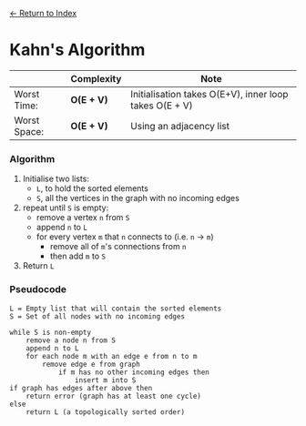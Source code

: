 [← Return to Index](https://github.com/cjmlgrto/fit2004-notes)

# Kahn's Algorithm

|             | Complexity              | Note |  
|---          |---                      |---   |
| Worst Time: | **O(E + V)**    | Initialisation takes O(E+V), inner loop takes O(E + V) |
| Worst Space: | **O(E + V)** | Using an adjacency list

### Algorithm

1. Initialise two lists:
	- `L`, to hold the sorted elements
	- `S`, all the vertices in the graph with no incoming edges
2. repeat until `S` is empty:
	- remove a vertex `n` from `S`
	- append `n` to `L`
	- for every vertex `m` that `n` connects to (i.e. `n` → `m`)
		- remove all of `m`'s connections from `n`
		- then add `m` to `S`
3. Return `L`

### Pseudocode

```
L = Empty list that will contain the sorted elements
S = Set of all nodes with no incoming edges

while S is non-empty
	remove a node n from S
	append n to L
	for each node m with an edge e from n to m
		remove edge e from graph
			if m has no other incoming edges then
				insert m into S
if graph has edges after above then
	return error (graph has at least one cycle)
else
	return L (a topologically sorted order)

```